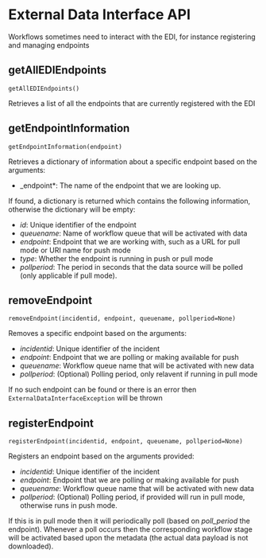 # External Data Interface API

Workflows sometimes need to interact with the EDI, for instance registering and managing endpoints

## getAllEDIEndpoints

`getAllEDIEndpoints()`

Retrieves a list of all the endpoints that are currently registered with the EDI 

## getEndpointInformation

`getEndpointInformation(endpoint)`

Retrieves a dictionary of information about a specific endpoint based on the arguments:

* _endpoint*: The name of the endpoint that we are looking up.

If found, a dictionary is returned which contains the following information, otherwise the dictionary will be empty:

* _id_: Unique identifier of the endpoint
* _queuename_: Name of workflow queue that will be activated with data
* _endpoint_: Endpoint that we are working with, such as a URL for pull mode or URI name for push mode
* _type_: Whether the endpoint is running in push or pull mode
* _pollperiod_: The period in seconds that the data source will be polled (only applicable if pull mode).

## removeEndpoint

`removeEndpoint(incidentid, endpoint, queuename, pollperiod=None)`

Removes a specific endpoint based on the arguments:

* _incidentid_: Unique identifier of the incident
* _endpoint_: Endpoint that we are polling or making available for push
* _queuename_: Workflow queue name that will be activated with new data
* _pollperiod_: (Optional) Polling period, only relavent if running in pull mode

If no such endpoint can be found or there is an error then `ExternalDataInterfaceException` will be thrown

## registerEndpoint

`registerEndpoint(incidentid, endpoint, queuename, pollperiod=None)`

Registers an endpoint based on the arguments provided:
* _incidentid_: Unique identifier of the incident
* _endpoint_: Endpoint that we are polling or making available for push
* _queuename_: Workflow queue name that will be activated with new data
* _pollperiod_: (Optional) Polling period, if provided will run in pull mode, otherwise runs in push mode.

If this is in pull mode then it will periodically poll (based on _poll_period_ the endpoint). Whenever a poll occurs then the corresponding workflow stage will be activated based upon the metadata (the actual data payload is not downloaded). 
